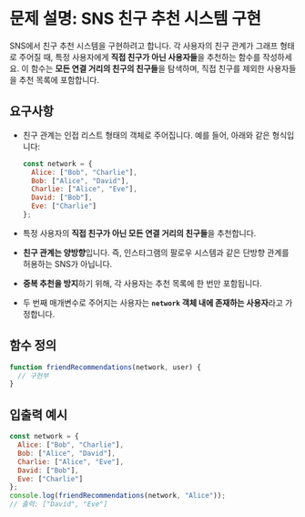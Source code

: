 # 문제 설명: SNS 친구 추천 시스템 구현

SNS에서 친구 추천 시스템을 구현하려고 합니다. 각 사용자의 친구 관계가 그래프 형태로 주어질 때, 특정 사용자에게 **직접 친구가 아닌 사용자들**을 추천하는 함수를 작성하세요. 이 함수는 **모든 연결 거리의 친구의 친구들**을 탐색하며, 직접 친구를 제외한 사용자들을 추천 목록에 포함합니다.

## 요구사항

- 친구 관계는 인접 리스트 형태의 객체로 주어집니다. 예를 들어, 아래와 같은 형식입니다:
    
    ```jsx
    const network = {
      Alice: ["Bob", "Charlie"],
      Bob: ["Alice", "David"],
      Charlie: ["Alice", "Eve"],
      David: ["Bob"],
      Eve: ["Charlie"]
    };
    ```
    
- 특정 사용자의 **직접 친구가 아닌 모든 연결 거리의 친구들**을 추천합니다.
- **친구 관계는 양방향**입니다. 즉, 인스타그램의 팔로우 시스템과 같은 단방향 관계를 허용하는 SNS가 아닙니다.
- **중복 추천을 방지**하기 위해, 각 사용자는 추천 목록에 한 번만 포함됩니다.
- 두 번째 매개변수로 주어지는 사용자는 **`network` 객체 내에 존재하는 사용자**라고 가정합니다.

## 함수 정의

```jsx
function friendRecommendations(network, user) {
  // 구현부
}

```

## 입출력 예시

```jsx
const network = {
  Alice: ["Bob", "Charlie"],
  Bob: ["Alice", "David"],
  Charlie: ["Alice", "Eve"],
  David: ["Bob"],
  Eve: ["Charlie"]
};
console.log(friendRecommendations(network, "Alice")); 
// 출력: ["David", "Eve"]
```
